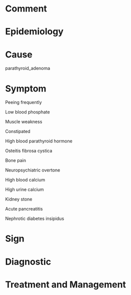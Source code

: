 # Comment

# Epidemiology

# Cause

parathyroid_adenoma

# Symptom

Peeing frequently

Low blood phosphate

Muscle weakness

Constipated

High blood parathyroid hormone

Osteitis fibrosa cystica

Bone pain

Neuropsychiatric overtone

High blood calcium

High urine calcium

Kidney stone

Acute pancreatitis

Nephrotic diabetes insipidus

# Sign

# Diagnostic

# Treatment and Management
